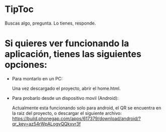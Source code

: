 TipToc
======

Buscas algo, pregunta. Lo tienes, responde.




<h1>Si quieres ver funcionando la aplicación, tienes las siguientes opciones: </h1>

* Para montarlo en un PC:

  Una vez descargado el proyecto, abrir el home.html.

* Para probarlo desde un dispositivo movil (Android):

  Actualmente esta funcionando solo para android, el QR se encuentra en la raiz del proyecto, o 
  descargar el siguiente archivo:
  https://build.phonegap.com/apps/617379/download/android/?qr_key=az54rWpALogyQQkxvr3f
